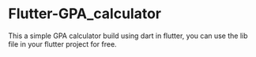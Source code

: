 # Flutter-GPA_calculator

This a simple GPA calculator build using dart in flutter, you can use the lib file in your flutter project for free.
